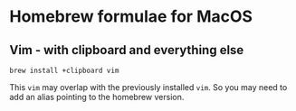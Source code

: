# Homebrew formulae for MacOS

## Vim - with clipboard and everything else

```
brew install +clipboard vim
```

This `vim` may overlap with the previously installed `vim`. So you may need to
add an alias pointing to the homebrew version.
